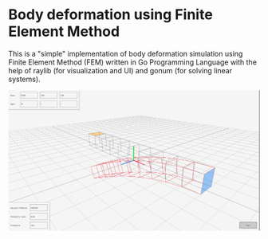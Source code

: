 # Body deformation using Finite Element Method

This is a "simple" implementation of body deformation simulation using Finite Element Method (FEM) written in 
Go Programming Language with the help of raylib (for visualization and UI) and gonum (for solving linear systems).

<img src="docs/preview.png" alt="Preview">
